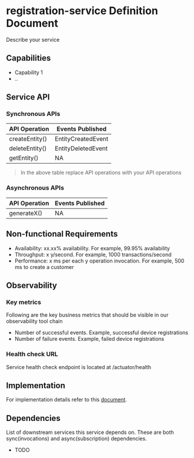 # registration-service Definition Document

Describe your service

## Capabilities

* Capability 1
* ..

## Service API

### Synchronous APIs

| API Operation  | Events Published   |
| -------------- | ------------------ |
| createEntity() | EntityCreatedEvent |
| deleteEntity() | EntityDeletedEvent |
| getEntity()    | NA                 |

> In the above table replace API operations with your API operations

### Asynchronous APIs

| API Operation  | Events Published   |
| -------------- | ------------------ |
| generateX()    | NA                 |

## Non-functional Requirements

* Availability: xx.xx% availability. For example, 99.95% availability
* Throughput: x y/second. For example, 1000 transactions/second
* Performance: x ms per each y operation invocation. For example, 500 ms to create a customer  

## Observability

### Key metrics

Following are the key business metrics that should be visible in our observability tool chain

* Number of successful events. Example, successful device registrations
* Number of failure events. Example, failed device registrations

### Health check URL

Service health check endpoint is located at /actuator/health

## Implementation

For implementation details refer to this [document](./02-design.md).

## Dependencies

List of downstream services this service depends on. These are both sync(invocations) and async(subscription) dependencies.

* TODO
